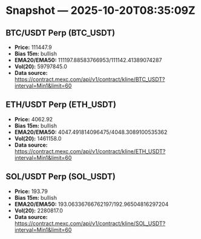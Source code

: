 # Snapshot — 2025-10-20T08:35:09Z

## BTC/USDT Perp (BTC_USDT)
- **Price:** 111447.9
- **Bias 15m:** bullish
- **EMA20/EMA50:** 111197.88583766953/111142.41389074287
- **Vol(20):** 59797845.0
- **Data source:** https://contract.mexc.com/api/v1/contract/kline/BTC_USDT?interval=Min1&limit=60

## ETH/USDT Perp (ETH_USDT)
- **Price:** 4062.92
- **Bias 15m:** bullish
- **EMA20/EMA50:** 4047.491814096475/4048.3089100535362
- **Vol(20):** 1461158.0
- **Data source:** https://contract.mexc.com/api/v1/contract/kline/ETH_USDT?interval=Min1&limit=60

## SOL/USDT Perp (SOL_USDT)
- **Price:** 193.79
- **Bias 15m:** bullish
- **EMA20/EMA50:** 193.06336766762197/192.96504816297204
- **Vol(20):** 2280817.0
- **Data source:** https://contract.mexc.com/api/v1/contract/kline/SOL_USDT?interval=Min1&limit=60
